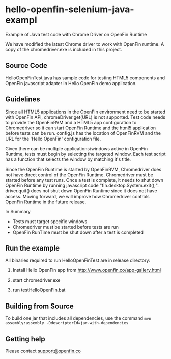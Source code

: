 hello-openfin-selenium-java-exampl
====================================

Example of Java test code with Chrome Driver on OpenFin Runtime

We have modified the latest Chrome driver to work with OpenFin runtime.  A copy of the chromedriver.exe is included in this project.

## Source Code

HelloOpenFinTest.java has sample code for testing HTML5 components and OpenFin javascript adapter in Hello OpenFin demo application.

## Guidelines

Since all HTML5 applications in the OpenFin environment need to be started with OpenFin API, chromeDriver.get(URL) is not supported. Test code needs to provide the OpenFinRVM and a HTML5 app configuration to Chromedriver so it can start OpenFin Runtime and the html5 application before tests can be run. config.js has the location of OpenFinRVM and the URL for the 'Hello OpenFin' configuration file.

Given there can be multiple applications/windows active in OpenFin Runtime, tests must begin by selecting the targeted window. Each test script has a function that selects the window by matching it's title.

Since the OpenFin Runtime is started by OpenFinRVM, Chromedriver does not have direct control of the OpenFin Runtime. Chromedriver must be started before any test runs. Once a test is complete, it needs to shut down OpenFin Runtime by running javascript code "fin.desktop.System.exit();". driver.quit() does not shut down OpenFin Runtime since it does not have access. Moving forward, we will improve how Chromedriver controls OpenFin Runtime in the future release.

In Summary
* Tests must target specific windows
* Chromedriver must be started before tests are run
* OpenFin RunTime must be shut down after a test is completed

## Run the example

All binaries required to run HelloOpenFinTest are in release directory:

1. Install Hello OpenFin app from http://www.openfin.co/app-gallery.html

2. start chromedriver.exe

3. run testHelloOpenFin.bat

## Building from Source

To build one jar that includes all dependencies, use the command `mvn assembly:assembly -DdescriptorId=jar-with-dependencies`

## Getting help

Please contact support@openfin.co
